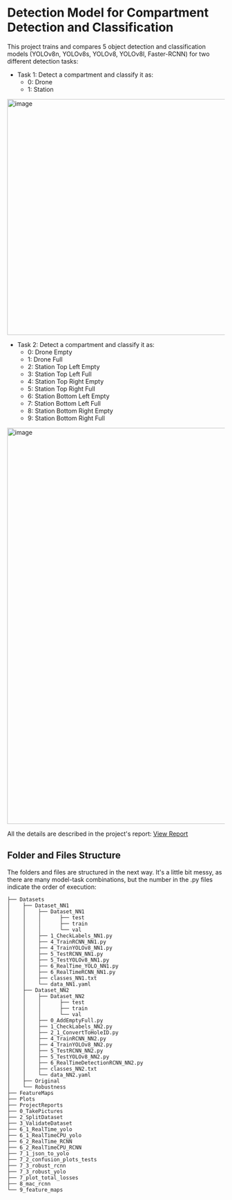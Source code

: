 # Detection Model for Compartment Detection and Classification
This project trains and compares 5 object detection and classification models (YOLOv8n, YOLOv8s, YOLOv8, YOLOv8l, Faster-RCNN) for two different detection tasks:

- Task 1: Detect a compartment and classify it as:
  - 0: Drone
  - 1: Station
 
<img width="1920" height="546" alt="image" src="https://github.com/user-attachments/assets/3eca4fc6-d149-4f1a-a8a5-7efbd386ede9" />
  
- Task 2: Detect a compartment and classify it as:
  - 0: Drone Empty
  - 1: Drone Full
  - 2: Station Top Left Empty
  - 3: Station Top Left Full
  - 4: Station Top Right Empty
  - 5: Station Top Right Full
  - 6: Station Bottom Left Empty
  - 7: Station Bottom Left Full
  - 8: Station Bottom Right Empty
  - 9: Station Bottom Right Full

<img width="1611" height="917" alt="image" src="https://github.com/user-attachments/assets/363dfbe8-e91f-4e2b-a4fb-9c0f6a07ca3b" />


All the details are described in the project's report:
[View Report](Project_Report/Object_Detection_Report.pdf)

## Folder and Files Structure
The folders and files are structured in the next way. It's a little bit messy, as there are many model-task combinations, but the number in the .py  files indicate the order of execution:

```
├── Datasets
│    ├── Dataset_NN1
│    │    ├── Dataset_NN1
│    │    │      ├── test
│    │    │      ├── train
│    │    │      └── val
│    │    ├── 1_CheckLabels_NN1.py
│    │    ├── 4_TrainRCNN_NN1.py
│    │    ├── 4_TrainYOLOv8_NN1.py
│    │    ├── 5_TestRCNN_NN1.py
│    │    ├── 5_TestYOLOv8_NN1.py
│    │    ├── 6_RealTime_YOLO_NN1.py
│    │    ├── 6_RealTimeRCNN_NN1.py
│    │    ├── classes_NN1.txt
│    │    └── data_NN1.yaml
│    ├── Dataset_NN2
│    │    ├── Dataset_NN2
│    │    │      ├── test
│    │    │      ├── train
│    │    │      └── val
│    │    ├── 0_AddEmptyFull.py
│    │    ├── 1_CheckLabels_NN2.py
│    │    ├── 2_1_ConvertToHoleID.py
│    │    ├── 4_TrainRCNN_NN2.py
│    │    ├── 4_TrainYOLOv8_NN2.py
│    │    ├── 5_TestRCNN_NN2.py
│    │    ├── 5_TestYOLOv8_NN2.py
│    │    ├── 6_RealTimeDetectionRCNN_NN2.py
│    │    ├── classes_NN2.txt
│    │    └── data_NN2.yaml
│    ├── Original
│    └── Robustness
├── FeatureMaps
├── Plots
├── ProjectReports
├── 0_TakePictures
├── 2_SplitDataset
├── 3_ValidateDataset
├── 6_1_RealTime_yolo
├── 6_1_RealTimeCPU_yolo
├── 6_2_RealTime_RCNN
├── 6_2_RealTimeCPU_RCNN
├── 7_1_json_to_yolo
├── 7_2_confusion_plots_tests
├── 7_3_robust_rcnn
├── 7_3_robust_yolo
├── 7_plot_total_losses
├── 8_mac_rcnn
└── 9_feature_maps
```
